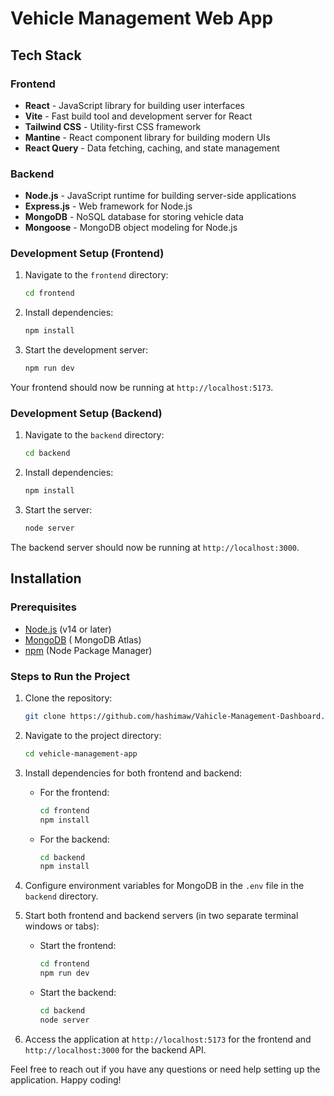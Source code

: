 # Vehicle Management Web App

## Tech Stack

### Frontend
- **React** - JavaScript library for building user interfaces
- **Vite** - Fast build tool and development server for React
- **Tailwind CSS** - Utility-first CSS framework
- **Mantine** - React component library for building modern UIs
- **React Query** - Data fetching, caching, and state management

### Backend
- **Node.js** - JavaScript runtime for building server-side applications
- **Express.js** - Web framework for Node.js
- **MongoDB** - NoSQL database for storing vehicle data
- **Mongoose** - MongoDB object modeling for Node.js


### Development Setup (Frontend)

1. Navigate to the `frontend` directory:
    ```bash
    cd frontend
    ```

2. Install dependencies:
    ```bash
    npm install
    ```

3. Start the development server:
    ```bash
    npm run dev
    ```

Your frontend should now be running at `http://localhost:5173`.



### Development Setup (Backend)

1. Navigate to the `backend` directory:
    ```bash
    cd backend
    ```

2. Install dependencies:
    ```bash
    npm install
    ```


4. Start the server:
    ```bash
    node server
    ```

The backend server should now be running at `http://localhost:3000`.

## Installation

### Prerequisites
- [Node.js](https://nodejs.org/) (v14 or later)
- [MongoDB](https://www.mongodb.com/) ( MongoDB Atlas)
- [npm](https://www.npmjs.com/) (Node Package Manager)

### Steps to Run the Project

1. Clone the repository:
    ```bash
    git clone https://github.com/hashimaw/Vahicle-Management-Dashboard.git
    ```

2. Navigate to the project directory:
    ```bash
    cd vehicle-management-app
    ```

3. Install dependencies for both frontend and backend:
    - For the frontend:
        ```bash
        cd frontend
        npm install
        ```

    - For the backend:
        ```bash
        cd backend
        npm install
        ```

4. Configure environment variables for MongoDB in the `.env` file in the `backend` directory.

5. Start both frontend and backend servers (in two separate terminal windows or tabs):
    - Start the frontend:
        ```bash
        cd frontend
        npm run dev
        ```

    - Start the backend:
        ```bash
        cd backend
        node server
        ```

6. Access the application at `http://localhost:5173` for the frontend and `http://localhost:3000` for the backend API.



Feel free to reach out if you have any questions or need help setting up the application. Happy coding!


